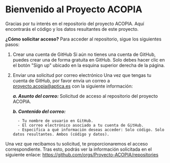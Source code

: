 # Bienvenido al Proyecto ACOPIA

Gracias por tu interés en el repositorio del proyecto ACOPIA. Aquí encontrarás el código y los datos resultantes de este proyecto.

**¿Cómo solicitar acceso?**
Para acceder al repositorio, sigue los siguientes pasos:

1. Crear una cuenta de GitHub
Si aún no tienes una cuenta de GitHub, puedes crear una de forma gratuita en GitHub. Solo debes hacer clic en el botón "Sign up" ubicado en la esquina superior derecha de la página.

2. Enviar una solicitud por correo electrónico
Una vez que tengas tu cuenta de GitHub, por favor envía un correo a proyecto.acopia@aptica.es con la siguiente información:

      ***a. Asunto del correo:*** Solicitud de acceso al repositorio del proyecto ACOPIA.

      ***b. Contenido del correo:***
   
         - Tu nombre de usuario en GitHub.
         - El correo electrónico asociado a tu cuenta de GitHub.
         - Especifica a qué información deseas acceder: Solo código. Solo datos resultantes. Ambos (código y datos).

Una vez que recibamos tu solicitud, te proporcionaremos el acceso correspondiente. Tras esto, podrás ver la información solicitada en el siguiente enlace: https://github.com/orgs/Proyecto-ACOPIA/repositories
